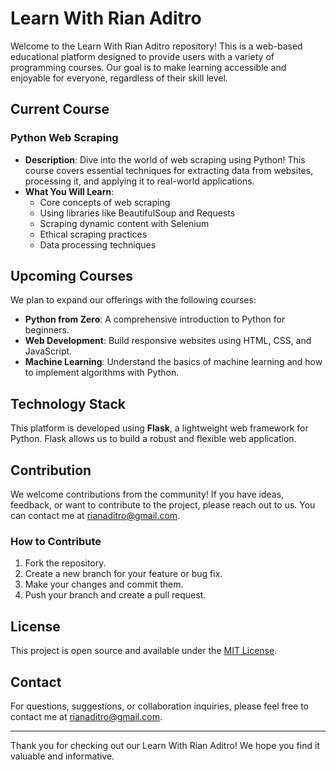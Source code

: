 # Learn With Rian Aditro

Welcome to the Learn With Rian Aditro repository! This is a web-based educational platform designed to provide users with a variety of programming courses. Our goal is to make learning accessible and enjoyable for everyone, regardless of their skill level.

## Current Course

### Python Web Scraping
- **Description**: Dive into the world of web scraping using Python! This course covers essential techniques for extracting data from websites, processing it, and applying it to real-world applications.
- **What You Will Learn**:
  - Core concepts of web scraping
  - Using libraries like BeautifulSoup and Requests
  - Scraping dynamic content with Selenium
  - Ethical scraping practices
  - Data processing techniques

## Upcoming Courses

We plan to expand our offerings with the following courses:
- **Python from Zero**: A comprehensive introduction to Python for beginners.
- **Web Development**: Build responsive websites using HTML, CSS, and JavaScript.
- **Machine Learning**: Understand the basics of machine learning and how to implement algorithms with Python.

## Technology Stack

This platform is developed using **Flask**, a lightweight web framework for Python. Flask allows us to build a robust and flexible web application.

## Contribution

We welcome contributions from the community! If you have ideas, feedback, or want to contribute to the project, please reach out to us. You can contact me at [rianaditro@gmail.com](mailto:rianaditro@gmail.com).

### How to Contribute
1. Fork the repository.
2. Create a new branch for your feature or bug fix.
3. Make your changes and commit them.
4. Push your branch and create a pull request.

## License

This project is open source and available under the [MIT License](LICENSE).

## Contact

For questions, suggestions, or collaboration inquiries, please feel free to contact me at [rianaditro@gmail.com](mailto:rianaditro@gmail.com).

---

Thank you for checking out our Learn With Rian Aditro! We hope you find it valuable and informative.
